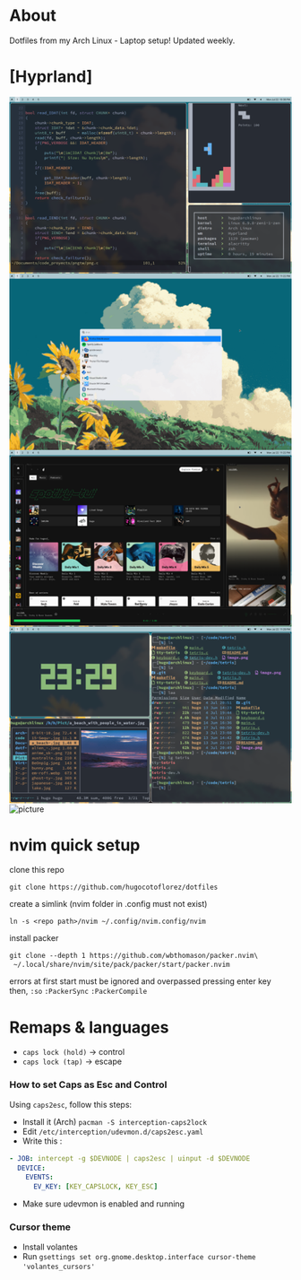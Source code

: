 # About

Dotfiles from my Arch Linux - Laptop setup! Updated weekly.

# [Hyprland]

<img src="https://raw.githubusercontent.com/hugocotoflorez/dotfiles/main/syspictures/picture1.png" align="center" alt="picture">
<img src="https://raw.githubusercontent.com/hugocotoflorez/dotfiles/main/syspictures/picture2.png" align="center" alt="picture">
<img src="https://raw.githubusercontent.com/hugocotoflorez/dotfiles/main/syspictures/picture3.png" align="center" alt="picture">
<img src="https://raw.githubusercontent.com/hugocotoflorez/dotfiles/main/syspictures/picture4.png" align="center" alt="picture">
<img src="https://raw.githubusercontent.com/hugocotoflorez/dotfiles/main/syspictures/picture5.png" align="center" alt="picture">


# nvim quick setup

clone this repo
```shell
git clone https://github.com/hugocotoflorez/dotfiles
```

create a simlink (nvim folder in .config must not exist)
```shell
ln -s <repo path>/nvim ~/.config/nvim.config/nvim
```

install packer
```shell
git clone --depth 1 https://github.com/wbthomason/packer.nvim\
 ~/.local/share/nvim/site/pack/packer/start/packer.nvim
```

errors at first start must be ignored and overpassed pressing enter key
then,
`:so`
`:PackerSync`
`:PackerCompile`


# Remaps & languages

 - `caps lock (hold)` -> control
 - `caps lock (tap)` -> escape


### How to set Caps as Esc and Control

Using `caps2esc`, follow this steps:

- Install it (Arch) `pacman -S interception-caps2lock`
- Edit `/etc/interception/udevmon.d/caps2esc.yaml`
- Write this :
``` yaml
- JOB: intercept -g $DEVNODE | caps2esc | uinput -d $DEVNODE
  DEVICE:
    EVENTS:
      EV_KEY: [KEY_CAPSLOCK, KEY_ESC]
```
- Make sure udevmon is enabled and running


### Cursor theme
- Install volantes
- Run `gsettings set org.gnome.desktop.interface cursor-theme 'volantes_cursors'`

